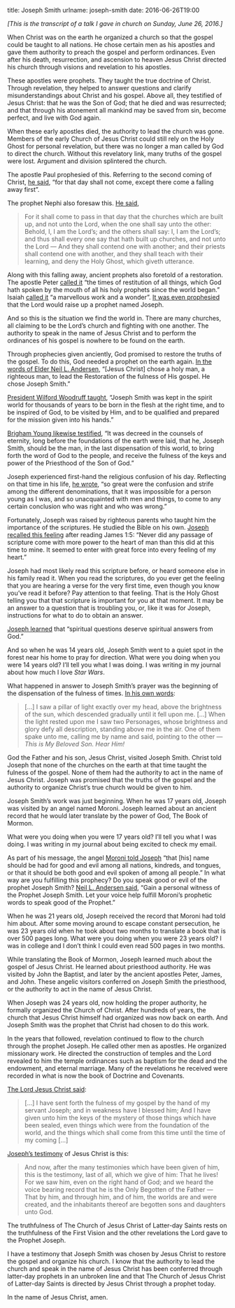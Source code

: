 title: Joseph Smith
urlname: joseph-smith
date: 2016-06-26T19:00

_\[This is the transcript of a talk I gave in church on Sunday, June 26, 2016.\]_

When Christ was on the earth he organized a church so that the gospel could be taught to all nations. He chose certain
men as his apostles and gave them authority to preach the gospel and perform ordinances. Even after his death,
resurrection, and ascension to heaven Jesus Christ directed his church through visions and revelation to his apostles.

These apostles were prophets. They taught the true doctrine of Christ. Through revelation, they helped to answer
questions and clarify misunderstandings about Christ and his gospel. Above all, they testified of Jesus Christ: that he
was the Son of God; that he died and was resurrected; and that through his atonement all mankind may be saved from sin,
become perfect, and live with God again.

When these early apostles died, the authority to lead the church was gone. Members of the early Church of Jesus Christ
could still rely on the Holy Ghost for personal revelation, but there was no longer a man called by God to direct the
church. Without this revelatory link, many truths of the gospel were lost. Argument and division splintered the church.

The apostle Paul prophesied of this. Referring to the second coming of Christ, [he said][a], &ldquo;for that day shall
not come, except there come a falling away first&rdquo;.

The prophet Nephi also foresaw this. [He said][b],

> For it shall come to pass in that day that the churches which are built up, and not unto the Lord, when the one shall
> say unto the other: Behold, I, I am the Lord&#x02bc;s; and the others shall say: I, I am the Lord&#x02bc;s; and thus
> shall every one say that hath built up churches, and not unto the Lord &mdash; And they shall contend one with
> another; and their priests shall contend one with another, and they shall teach with their learning, and deny the Holy
> Ghost, which giveth utterance.

Along with this falling away, ancient prophets also foretold of a restoration. The apostle Peter [called it][c]
&ldquo;the times of restitution of all things, which God hath spoken by the mouth of all his holy prophets since the
world began.&rdquo; Isaiah [called it][d] &ldquo;a marvellous work and a wonder&rdquo;. [It was even prophesied][e] that
the Lord would raise up a prophet named Joseph.

And so this is the situation we find the world in. There are many churches, all claiming to be the Lord&#x02bc;s church
and fighting with one another. The authority to speak in the name of Jesus Christ and to perform the ordinances of his
gospel is nowhere to be found on the earth.

Through prophecies given anciently, God promised to restore the truths of the gospel. To do this, God needed a prophet
on the earth again. [In the words of Elder Neil L. Andersen][f], &ldquo;\[Jesus Christ] chose a holy man, a righteous
man, to lead the Restoration of the fulness of His gospel. He chose Joseph Smith.&rdquo;

[President Wilford Woodruff taught][g], &ldquo;Joseph Smith was kept in the spirit world for thousands of years to be
born in the flesh at the right time, and to be inspired of God, to be visited by Him, and to be qualified and prepared
for the mission given into his hands.&rdquo;

[Brigham Young likewise testified][h], &ldquo;It was decreed in the counsels of eternity, long before the foundations of
the earth were laid, that he, Joseph Smith, should be the man, in the last dispensation of this world, to bring forth
the word of God to the people, and receive the fulness of the keys and power of the Priesthood of the Son of God.&rdquo;

Joseph experienced first-hand the religious confusion of his day. Reflecting on that time in his life, [he wrote][i],
&ldquo;so great were the confusion and strife among the different denominations, that it was impossible for a person
young as I was, and so unacquainted with men and things, to come to any certain conclusion who was right and who was
wrong.&rdquo;

Fortunately, Joseph was raised by righteous parents who taught him the importance of the scriptures. He studied the
Bible on his own. [Joseph recalled this feeling][j] after reading James 1:5: &ldquo;Never did any passage of scripture
come with more power to the heart of man than this did at this time to mine. It seemed to enter with great force into
every feeling of my heart.&rdquo;

Joseph had most likely read this scripture before, or heard someone else in his family read it. When you read the
scriptures, do you ever get the feeling that you are hearing a verse for the very first time, even though you know
you&#x02bc;ve read it before? Pay attention to that feeling. That is the Holy Ghost telling you that that scripture is
important for you at that moment. It may be an answer to a question that is troubling you, or, like it was for Joseph,
instructions for what to do to obtain an answer.

[Joseph learned][k] that &ldquo;spiritual questions deserve spiritual answers from God.&rdquo;

And so when he was 14 years old, Joseph Smith went to a quiet spot in the forest near his home to pray for direction.
What were you doing when you were 14 years old? I&#x02bc;ll tell you what I was doing. I was writing in my journal about
how much I love _Star Wars_.

What happened in answer to Joseph Smith&#x02bc;s prayer was the beginning of the dispensation of the fulness of times.
[In his own words][l]:

> \[&hellip;] I saw a pillar of light exactly over my head, above the brightness of the sun, which descended gradually
> until it fell upon me. \[&hellip;] When the light rested upon me I saw two Personages, whose brightness and glory defy
> all description, standing above me in the air. One of them spake unto me, calling me by name and said, pointing to the
> other &mdash; _This is My Beloved Son. Hear Him!_

God the Father and his son, Jesus Christ, visited Joseph Smith. Christ told Joseph that none of the churches on the
earth at that time taught the fulness of the gospel. None of them had the authority to act in the name of Jesus Christ.
Joseph was promised that the truths of the gospel and the authority to organize Christ&#x02bc;s true church would be
given to him.

Joseph Smith&#x02bc;s work was just beginning. When he was 17 years old, Joseph was visited by an angel named Moroni.
Joseph learned about an ancient record that he would later translate by the power of God, The Book of Mormon.

What were you doing when you were 17 years old? I&#x02bc;ll tell you what I was doing. I was writing in my journal about
being excited to check my email.

As part of his message, the angel [Moroni told Joseph][m] &ldquo;that \[his] name should be had for good and evil among
all nations, kindreds, and tongues, or that it should be both good and evil spoken of among all people.&rdquo; In what
way are you fulfilling this prophecy? Do you speak good or evil of the prophet Joseph Smith? [Neil L. Andersen said][n],
&ldquo;Gain a personal witness of the Prophet Joseph Smith. Let your voice help fulfill Moroni&#x02bc;s prophetic words
to speak good of the Prophet.&rdquo;

When he was 21 years old, Joseph received the record that Moroni had told him about. After some moving around to escape
constant persecution, he was 23 years old when he took about two months to translate a book that is over 500 pages long.
What were you doing when you were 23 years old? I was in college and I don&#x02bc;t think I could even read 500 pages in
two months.

While translating the Book of Mormon, Joseph learned much about the gospel of Jesus Christ. He learned about priesthood
authority. He was visited by John the Baptist, and later by the ancient apostles Peter, James, and John. These angelic
visitors conferred on Joseph Smith the priesthood, or the authority to act in the name of Jesus Christ.

When Joseph was 24 years old, now holding the proper authority, he formally organized the Church of Christ. After
hundreds of years, the church that Jesus Christ himself had organized was now back on earth. And Joseph Smith was the
prophet that Christ had chosen to do this work.

In the years that followed, revelation continued to flow to the church through the prophet Joseph. He called other men
as apostles. He organized missionary work. He directed the construction of temples and the Lord revealed to him the
temple ordinances such as baptism for the dead and the endowment, and eternal marriage. Many of the revelations he
received were recorded in what is now the book of Doctrine and Covenants.

[The Lord Jesus Christ said][o]:

> \[&hellip;] I have sent forth the fulness of my gospel by the hand of my servant Joseph; and in weakness have I
> blessed him; And I have given unto him the keys of the mystery of those things which have been sealed, even things
> which were from the foundation of the world, and the things which shall come from this time until the time of my
> coming \[&hellip;]

[Joseph&#x02bc;s testimony][p] of Jesus Christ is this:

> And now, after the many testimonies which have been given of him, this is the testimony, last of all, which we give of
> him: That he lives! For we saw him, even on the right hand of God; and we heard the voice bearing record that he is
> the Only Begotten of the Father &mdash; That by him, and through him, and of him, the worlds are and were created, and
> the inhabitants thereof are begotten sons and daughters unto God.

The truthfulness of The Church of Jesus Christ of Latter-day Saints rests on the truthfulness of the First Vision and
the other revelations the Lord gave to the Prophet Joseph.

I have a testimony that Joseph Smith was chosen by Jesus Christ to restore the gospel and organize his church. I know
that the authority to lead the church and speak in the name of Jesus Christ has been conferred through latter-day
prophets in an unbroken line and that The Church of Jesus Christ of Latter-day Saints is directed by Jesus Christ
through a prophet today.

In the name of Jesus Christ, amen.

[a]: https://www.churchofjesuschrist.org/study/scriptures/nt/2-thes/2?id=3#3
[b]: https://www.churchofjesuschrist.org/study/scriptures/bofm/2-ne/28?id=3-4#3
[c]: https://www.churchofjesuschrist.org/study/scriptures/nt/acts/3?id=21#21
[d]: https://www.churchofjesuschrist.org/study/scriptures/ot/isa/29?id=14#14
[e]: https://www.churchofjesuschrist.org/study/scriptures/bofm/2-ne/3?id=15#15
[f]: https://www.churchofjesuschrist.org/study/general-conference/2014/10/joseph-smith?id=p40#p40
[g]: https://www.churchofjesuschrist.org/study/manual/teachings-wilford-woodruff/chapter-2?id=p14#p14
[h]: https://www.churchofjesuschrist.org/study/manual/teachings-brigham-young/chapter-47?id=p1#p1
[i]: https://www.churchofjesuschrist.org/study/scriptures/pgp/js-h/1?id=8#8
[j]: https://www.churchofjesuschrist.org/study/scriptures/pgp/js-h/1?id=12#12
[k]: https://www.churchofjesuschrist.org/study/general-conference/2014/10/joseph-smith?id=p11#p11
[l]: https://www.churchofjesuschrist.org/study/scriptures/pgp/js-h/1?id=16-17#16
[m]: https://www.churchofjesuschrist.org/study/scriptures/pgp/js-h/1?id=33#33
[n]: https://www.churchofjesuschrist.org/study/general-conference/2014/10/joseph-smith?id=p38#p38
[o]: https://www.churchofjesuschrist.org/study/scriptures/dc-testament/dc/35?id=17-18#17
[p]: https://www.churchofjesuschrist.org/study/scriptures/dc-testament/dc/76?id=22-24#22
